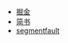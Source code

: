 - [掘金](https://juejin.im/post/5ab545a66fb9a028b92d15e7)
- [简书](https://www.jianshu.com/p/a547a77af7fa)
- [segmentfault](https://segmentfault.com/a/1190000013953688)